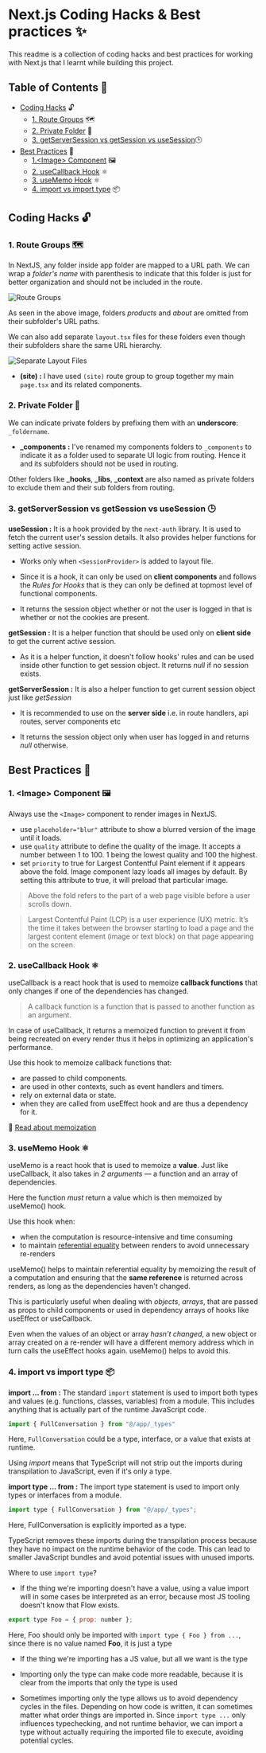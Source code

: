 # Next.js Coding Hacks & Best practices :sparkles:

This readme is a collection of coding hacks and best practices for working with Next.js that I learnt while building this project.

## Table of Contents 📑

-   [Coding Hacks](#coding-hacks-🔓) :unlock:
    -   [1. Route Groups](#2-private-folder-📁) 🗺️
    -   [2. Private Folder](#2-private-folder-📁) :file_folder:
    -   [3. getServerSession vs getSession vs useSession](#3-getserversession-vs-getsession-vs-usesession-🕒)🕒
-   [Best Practices](#best-practices-🥇) 🥇
    -   [1.\<Image> Component](#1-image-component-🖼️) 🖼️
    -   [2. useCallback Hook](#2-usecallback-hook-⚛️) ⚛️
    -   [3. useMemo Hook](#3-usememo-hook-️⚛️) ⚛️
    -   [4. import vs import type](#4-import-vs-import-type-📦) 📦

## Coding Hacks :unlock:

### 1. Route Groups 🗺️

In NextJS, any folder inside app folder are mapped to a URL path. We can wrap a _folder's name_ with parenthesis to indicate that this folder is just for better organization and should not be included in the route.

![Route Groups](./images/01_route_groups.png)

As seen in the above image, folders _products_ and _about_ are omitted from their subfolder's URL paths.

We can also add separate `layout.tsx` files for these folders even though their subfolders share the same URL hierarchy.

![Separate Layout Files](./images//02_separate_layout_files.png)

-   **(site) :** I have used `(site)` route group to group together my main `page.tsx` and its related components.

### 2. Private Folder :file_folder:

We can indicate private folders by prefixing them with an **underscore**: `_foldername`.

-   **\_components :** I've renamed my components folders to `_components` to indicate it as a folder used to separate UI logic from routing. Hence it and its subfolders should not be used in routing.

Other folders like **\_hooks**, **\_libs**, **\_context** are also named as private folders to exclude them and their sub folders from routing.

### 3. getServerSession vs getSession vs useSession 🕒

**useSession :** It is a hook provided by the `next-auth` library. It is used to fetch the current user's session details. It also provides helper functions for setting active session.

-   Works only when `<SessionProvider>` is added to layout file.

-   Since it is a hook, it can only be used on **client components** and follows the _Rules for Hooks_ that is they can only be defined at topmost level of functional components.

-   It returns the session object whether or not the user is logged in that is whether or not the cookies are present.

**getSession :** It is a helper function that should be used only on **client side** to get the current active session.

-   As it is a helper function, it doesn't follow hooks' rules and can be used inside other function to get session object. It returns _null_ if no session exists.

**getServerSession :** It is also a helper function to get current session object just like _getSession_

-   It is recommended to use on the **server side** i.e. in route handlers, api routes, server components etc

-   It returns the session object only when user has logged in and returns _null_ otherwise.

## Best Practices 🥇

### 1. \<Image> Component 🖼️

Always use the `<Image>` component to render images in NextJS.

-   use `placeholder="blur"` attribute to show a blurred version of the image until it loads.
-   use `quality` attribute to define the quality of the image. It accepts a number between 1 to 100. 1 being the lowest quality and 100 the highest.
-   set `priority` to true for Largest Contentful Paint element if it appears above the fold. Image component lazy loads all images by default. By setting this attribute to true, it will preload that particular image.

> Above the fold refers to the part of a web page visible before a user scrolls down.

> Largest Contentful Paint (LCP) is a user experience (UX) metric. It’s the time it takes between the browser starting to load a page and the largest content element (image or text block) on that page appearing on the screen.

### 2. useCallback Hook ⚛️

useCallback is a react hook that is used to memoize **callback functions** that only changes if one of the dependencies has changed.

> A callback function is a function that is passed to another function as an argument.

In case of useCallback, it returns a memoized function to prevent it from being recreated on every render thus it helps in optimizing an application's performance.

Use this hook to memoize callback functions that:

-   are passed to child components.
-   are used in other contexts, such as event handlers and timers.
-   rely on external data or state.
-   when they are called from useEffect hook and are thus a dependency for it.

:link: [Read about memoization]()

### 3. useMemo Hook ⚛️

useMemo is a react hook that is used to memoize a **value**. Just like useCallback, it also takes in _2 arguments_ — a function and an array of dependencies.

Here the function _must_ return a value which is then memoized by useMemo() hook.

Use this hook when:

-   when the computation is resource-intensive and time consuming
-   to maintain [referential equality]() between renders to avoid unnecessary re-renders

useMemo() helps to maintain referential equality by memoizing the result of a computation and ensuring that the **same reference** is returned across renders, as long as the dependencies haven't changed.

This is particularly useful when dealing with _objects_, _arrays_, that are passed as props to child components or used in dependency arrays of hooks like useEffect or useCallback.

Even when the values of an object or array _hasn't changed_, a new object or array created on a re-render will have a different memory address which in turn calls the useEffect hooks again. useMemo() helps to avoid this.

### 4. import vs import type 📦

**import ... from :** The standard `import` statement is used to import both types and values (e.g. functions, classes, variables) from a module. This includes anything that is actually part of the runtime JavaScript code.

```js
import { FullConversation } from "@/app/_types"
```

Here, `FullConversation` could be a type, interface, or a value that exists at runtime.

Using _import_ means that TypeScript will not strip out the imports during transpilation to JavaScript, even if it's only a type.

**import type ... from :** The import type statement is used to import only types or interfaces from a module.

```js
import type { FullConversation } from "@/app/_types";
```

Here, FullConversation is explicitly imported as a type.

TypeScript removes these imports during the transpilation process because they have no impact on the runtime behavior of the code. This can lead to smaller JavaScript bundles and avoid potential issues with unused imports.

Where to use `import type`?

-   If the thing we're importing doesn't have a value, using a value import will in some cases be interpreted as an error, because most JS tooling doesn't know that Flow exists.

```js
export type Foo = { prop: number };
```

Here, Foo should only be imported with `import type { Foo } from ...`, since there is no value named **Foo**, it is just a type

-   If the thing we're importing has a JS value, but all we want is the type

-   Importing only the type can make code more readable, because it is clear from the imports that only the type is used

-   Sometimes importing only the type allows us to avoid dependency cycles in the files. Depending on how code is written, it can sometimes matter what order things are imported in. Since `import type ...` only influences typechecking, and not runtime behavior, we can import a type without actually requiring the imported file to execute, avoiding potential cycles.
